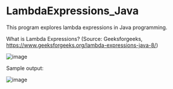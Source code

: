 # LambdaExpressions_Java
This program explores lambda expressions in Java programming.

What is Lambda Expressions?
(Source: Geeksforgeeks, https://www.geeksforgeeks.org/lambda-expressions-java-8/)

![image](https://user-images.githubusercontent.com/66919203/84646002-0aa58000-af34-11ea-92ff-ce6207afb8b4.png)

Sample output:

![image](https://user-images.githubusercontent.com/66919203/84646108-2872e500-af34-11ea-9ecb-d25bf69502b9.png)
